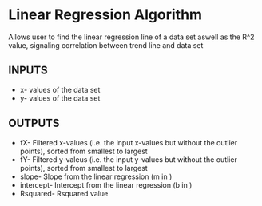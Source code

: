 # Linear Regression Algorithm
Allows user to find the linear regression line of a data set aswell as the R^2 value, signaling correlation between trend line and data set
## INPUTS
* x- values of the data set
* y- values of the data set

## OUTPUTS
* fX- Filtered x-values (i.e. the input x-values but without the outlier points), sorted from smallest to largest
* fY- Filtered y-valeus (i.e. the input y-values but without the outlier points), sorted from smallest to largest
* slope- Slope from the linear regression (m in )
* intercept- Intercept from the linear regression (b in )
* Rsquared- Rsquared value
